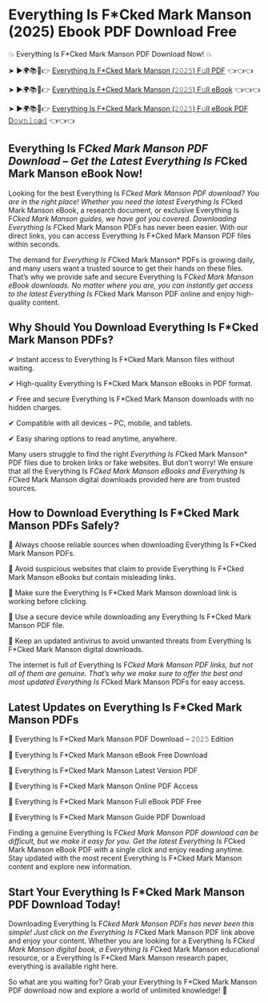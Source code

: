 # Everything Is F*Cked Mark Manson (2025) Ebook PDF Download Free

💥 Everything Is F*Cked Mark Manson PDF Download Now! 💥

➤ ►🌍📚📱👉 [Everything Is F*Cked Mark Manson (𝟸𝟶𝟸𝟻) F𝚞ll PDF](https://getpdf.xyz/everything-is-f*cked-mark-manson) 👈👈👈


➤ ►🌍📚📱👉 [Everything Is F*Cked Mark Manson (𝟸𝟶𝟸𝟻) F𝚞ll eBook](https://getpdf.xyz/everything-is-f*cked-mark-manson) 👈👈👈


➤ ►🌍📚📱👉 [Everything Is F*Cked Mark Manson (𝟸𝟶𝟸𝟻) F𝚞ll eBook PDF D𝚘𝚠𝚗𝚕𝚘a𝚍](https://getpdf.xyz/everything-is-f*cked-mark-manson) 👈👈👈


## Everything Is F*Cked Mark Manson PDF Download – Get the Latest Everything Is F*Cked Mark Manson eBook Now!

Looking for the best Everything Is F*Cked Mark Manson PDF download? You are in the right place! Whether you need the latest Everything Is F*Cked Mark Manson eBook, a research document, or exclusive Everything Is F*Cked Mark Manson guides, we have got you covered. Downloading Everything Is F*Cked Mark Manson PDFs has never been easier. With our direct links, you can access Everything Is F*Cked Mark Manson PDF files within seconds.

The demand for *Everything Is F*Cked Mark Manson* PDFs is growing daily, and many users want a trusted source to get their hands on these files. That’s why we provide safe and secure Everything Is F*Cked Mark Manson eBook downloads. No matter where you are, you can instantly get access to the latest Everything Is F*Cked Mark Manson PDF online and enjoy high-quality content.

## Why Should You Download Everything Is F*Cked Mark Manson PDFs?

✔ Instant access to Everything Is F*Cked Mark Manson files without waiting.

✔ High-quality Everything Is F*Cked Mark Manson eBooks in PDF format.

✔ Free and secure Everything Is F*Cked Mark Manson downloads with no hidden charges.

✔ Compatible with all devices – PC, mobile, and tablets.

✔ Easy sharing options to read anytime, anywhere.

Many users struggle to find the right *Everything Is F*Cked Mark Manson* PDF files due to broken links or fake websites. But don’t worry! We ensure that all the Everything Is F*Cked Mark Manson eBooks and Everything Is F*Cked Mark Manson digital downloads provided here are from trusted sources.

## How to Download Everything Is F*Cked Mark Manson PDFs Safely?

📌 Always choose reliable sources when downloading Everything Is F*Cked Mark Manson PDFs.

📌 Avoid suspicious websites that claim to provide Everything Is F*Cked Mark Manson eBooks but contain misleading links.

📌 Make sure the Everything Is F*Cked Mark Manson download link is working before clicking.

📌 Use a secure device while downloading any Everything Is F*Cked Mark Manson PDF file.

📌 Keep an updated antivirus to avoid unwanted threats from Everything Is F*Cked Mark Manson digital downloads.

The internet is full of Everything Is F*Cked Mark Manson PDF links, but not all of them are genuine. That’s why we make sure to offer the best and most updated Everything Is F*Cked Mark Manson PDFs for easy access.

## Latest Updates on Everything Is F*Cked Mark Manson PDFs

🔹 Everything Is F*Cked Mark Manson PDF Download – 𝟸𝟶𝟸𝟻 Edition

🔹 Everything Is F*Cked Mark Manson eBook Free Download

🔹 Everything Is F*Cked Mark Manson Latest Version PDF

🔹 Everything Is F*Cked Mark Manson Online PDF Access

🔹 Everything Is F*Cked Mark Manson Full eBook PDF Free

🔹 Everything Is F*Cked Mark Manson Guide PDF Download

Finding a genuine Everything Is F*Cked Mark Manson PDF download can be difficult, but we make it easy for you. Get the latest Everything Is F*Cked Mark Manson eBook PDF with a single click and enjoy reading anytime. Stay updated with the most recent Everything Is F*Cked Mark Manson content and explore new information.

## Start Your Everything Is F*Cked Mark Manson PDF Download Today!

Downloading Everything Is F*Cked Mark Manson PDFs has never been this simple! Just click on the Everything Is F*Cked Mark Manson PDF link above and enjoy your content. Whether you are looking for a Everything Is F*Cked Mark Manson digital book, a Everything Is F*Cked Mark Manson educational resource, or a Everything Is F*Cked Mark Manson research paper, everything is available right here.

So what are you waiting for? Grab your Everything Is F*Cked Mark Manson PDF download now and explore a world of unlimited knowledge! 🚀
